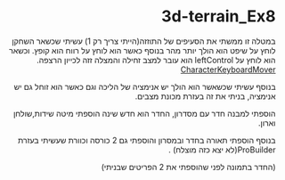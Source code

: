 <div dir='rtl' lang='he'>

# 3d-terrain_Ex8

במטלה זו ממשתי את הסעיפים של התוזזה(הייתי צריך רק 1)
עשיתי שכשאר השחקן לוחץ על שיפט הוא הולך יותר מהר בנוסף כאשר הוא לוחץ על רווח הוא קופץ.
וכשאר הוא לוחץ על leftControl הוא עובר למצב זחילה והמצלה זזה לכייון הרצפה.
[CharacterKeyboardMover](https://github.com/eli-game-dev/3d-terrain_Ex8/blob/main/Assets/Scripts/1-player/CharacterKeyboardMover.cs)

בנוסף עשיתי שכשאשר הוא הולך יש אנימציה של הליכה וגם כאשר הוא זוחל גם יש אנימציה,
בניתי את זה בעזרת מכונת מצבים.

הוספתי למבנה חדר עם מסדרון, החדר הוא חדש שינה הוספתי מיטה שידות,שולחן וארון.

בנוסף הוספתי תאורה בחדר ובמסרון והוספתי גם 2 כורסה וכוורת שעשיתי בעזרת ProBuilder(לא יצא כזה מוצלח)
.



(החדר בתמונה לפני שהוספתי את 2 הפריטים שבניתי)

</div>